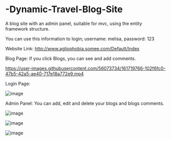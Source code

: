 # -Dynamic-Travel-Blog-Site

A blog site with an admin panel, suitable for mvc, using the entity framework structure.

You can use this information to login;
username: melisa, password: 123

Website Link: http://www.agliophobia.somee.com/Default/Index

Blog Page: If you click Blogs, you can see and add comments.



https://user-images.githubusercontent.com/56073734/161719766-102f6fc0-47b5-42a5-ae40-717e18a772e9.mp4



Login Page:

![image](https://user-images.githubusercontent.com/56073734/161714811-94c6a5c5-4e68-4224-a41a-4cd18242c6fc.png)

Admin Panel: You can add, edit and delete your blogs and blogs comments.

![image](https://user-images.githubusercontent.com/56073734/161715284-6a0f207d-99b9-4950-a76d-b426f5342c6e.png)


![image](https://user-images.githubusercontent.com/56073734/161715341-e709f055-1e81-43ef-b2e5-af3ed44497e6.png)


![image](https://user-images.githubusercontent.com/56073734/161715189-caad1156-5f9c-44aa-8a4d-40c0e0ac9f27.png)




